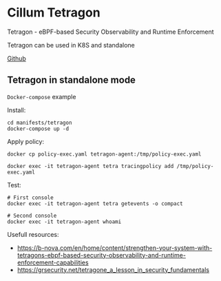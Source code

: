 Cillum Tetragon
===============

Tetragon - eBPF-based Security Observability and Runtime Enforcement

Tetragon can be used in K8S and standalone

[Github](https://github.com/cilium/tetragon)


Tetragon in standalone mode
---------------------------

`Docker-compose` example

Install: 

    cd manifests/tetragon
    docker-compose up -d

Apply policy:

    docker cp policy-exec.yaml tetragon-agent:/tmp/policy-exec.yaml

    docker exec -it tetragon-agent tetra tracingpolicy add /tmp/policy-exec.yaml

Test:

    # First console
    docker exec -it tetragon-agent tetra getevents -o compact
    
    # Second console
    docker exec -it tetragon-agent whoami


Usefull resources:

* https://b-nova.com/en/home/content/strengthen-your-system-with-tetragons-ebpf-based-security-observability-and-runtime-enforcement-capabilities
* https://grsecurity.net/tetragone_a_lesson_in_security_fundamentals